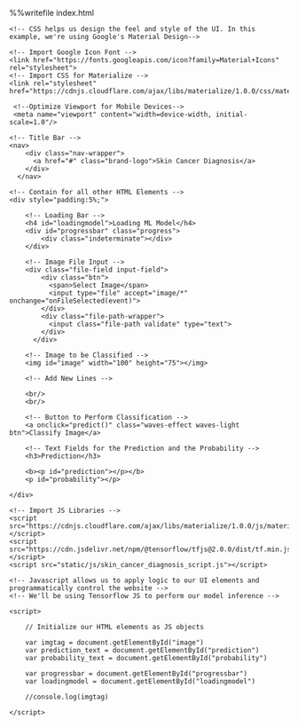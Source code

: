 %%writefile index.html
<!-- Demo: https://rganesh22.github.io/htmlmockups/tensorflowjs.html -->
<!-- HTML allows us to create UI elements we can interact with-->

<head>

    <!-- CSS helps us design the feel and style of the UI. In this example, we're using Google's Material Design-->

    <!-- Import Google Icon Font -->
    <link href="https://fonts.googleapis.com/icon?family=Material+Icons" rel="stylesheet">
    <!-- Import CSS for Materialize -->
    <link rel="stylesheet" href="https://cdnjs.cloudflare.com/ajax/libs/materialize/1.0.0/css/materialize.min.css">

     <!--Optimize Viewport for Mobile Devices-->
     <meta name="viewport" content="width=device-width, initial-scale=1.0"/>

</head>
<body>

    <!-- Title Bar -->
    <nav>
        <div class="nav-wrapper">
          <a href="#" class="brand-logo">Skin Cancer Diagnosis</a>
        </div>
      </nav>

    <!-- Contain for all other HTML Elements -->
    <div style="padding:5%;">

        <!-- Loading Bar -->
        <h4 id="loadingmodel">Loading ML Model</h4>
        <div id="progressbar" class="progress">
            <div class="indeterminate"></div>
        </div>

        <!-- Image File Input -->
        <div class="file-field input-field">
            <div class="btn">
              <span>Select Image</span>
              <input type="file" accept="image/*" onchange="onFileSelected(event)">
            </div>
            <div class="file-path-wrapper">
              <input class="file-path validate" type="text">
            </div>
          </div>
        
        <!-- Image to be Classified -->
        <img id="image" width="100" height="75"></img>

        <!-- Add New Lines -->

        <br/>
        <br/>
        
        <!-- Button to Perform Classification -->
        <a onclick="predict()" class="waves-effect waves-light btn">Classify Image</a>
        
        <!-- Text Fields for the Prediction and the Probability -->
        <h3>Prediction</h3>

        <b><p id="prediction"></p></b>
        <p id="probability"></p>

    </div>
        
    <!-- Import JS Libraries -->
    <script src="https://cdnjs.cloudflare.com/ajax/libs/materialize/1.0.0/js/materialize.min.js"></script>
    <script src="https://cdn.jsdelivr.net/npm/@tensorflow/tfjs@2.0.0/dist/tf.min.js"></script>
    <script src="static/js/skin_cancer_diagnosis_script.js"></script>

    <!-- Javascript allows us to apply logic to our UI elements and programmatically control the website -->
    <!-- We'll be using Tensorflow JS to perform our model inference -->

    <script>
        
        // Initialize our HTML elements as JS objects

        var imgtag = document.getElementById("image")
        var prediction_text = document.getElementById("prediction")
        var probability_text = document.getElementById("probability")

        var progressbar = document.getElementById("progressbar")
        var loadingmodel = document.getElementById("loadingmodel")

        //console.log(imgtag)
        
    </script>
</body>
